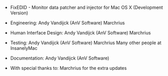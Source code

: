 * FixEDID - Monitor data patcher and injector for Mac OS X (Development Version)

- Engineering:
Andy Vandijck (AnV Software)
Marchrius

- Human Interface Design:
Andy Vandijck (AnV Software)
Marchrius

- Testing:
Andy Vandijck (AnV Software)
Marchrius
Many other people at InsanelyMac

- Documentation:
Andy Vandijck (AnV Software)

- With special thanks to:
Marchrius for the extra updates
